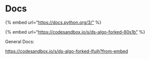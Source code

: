 Docs
====

{% embed url=“https://docs.python.org/3/” %}

{% embed url=“https://codesandbox.io/s/ds-algo-forked-60s1b” %}

General Docs:

<https://codesandbox.io/s/ds-algo-forked-lfujh?from-embed>
